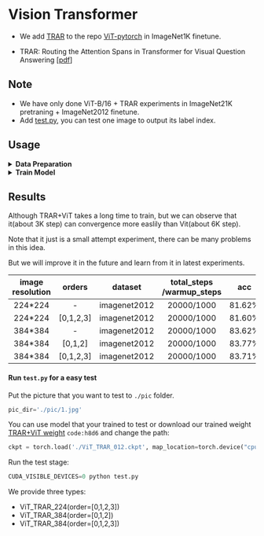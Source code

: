 # Vision Transformer
* We add [TRAR](https://github.com/rentainhe/TRAR-VQA) to the repo [ViT-pytorch](https://github.com/rentainhe/ViT.pytorch) in ImageNet1K finetune.

* TRAR: Routing the Attention Spans in Transformer
for Visual Question Answering [[pdf](https://openaccess.thecvf.com/content/ICCV2021/papers/Zhou_TRAR_Routing_the_Attention_Spans_in_Transformer_for_Visual_Question_ICCV_2021_paper.pdf)]
## Note
* We have only done ViT-B/16 + TRAR experiments in ImageNet21K pretraning + ImageNet2012 finetune.
* Add [test.py](test.py), you can test one image to output its label index.

## Usage
<details>
<summary> <b> Data Preparation </b> </summary>

### Download Pre-trained model (Google's Official Checkpoint)
* [Available models](https://console.cloud.google.com/storage/vit_models/): ViT-B_16(**85.8M**)
```python
# imagenet21k pre-train
wget https://storage.googleapis.com/vit_models/imagenet21k/ViT-B_16.npz
```
Put `ViT_B_16.npy` into `./output/` folder after downloading.

### Imagenet2012 dataset preparation
Download and extract ImageNet train and val images from http://image-net.org/.
The directory structure is the standard layout for the torchvision [`datasets.ImageFolder`](https://pytorch.org/docs/stable/torchvision/datasets.html#imagefolder), and the training and validation data is expected to be in the `train/` folder and `val` folder respectively:

```
/path/to/imagenet/
  train/
    class1/
      img1.jpeg
    class2/
      img2.jpeg
  val/
    class1/
      img3.jpeg
    class/2
      img4.jpeg
```

</details>

<details>
<summary> <b> Train Model </b> </summary>

#### Run `train.sh` for quick start
```
$ bash train.sh
```
you can customize `train.sh` by yourself, relative configs:
- `DATASET`: we only support `cifar10`, `cifar100`, `imagenet` now , but our experiment did in iamgenet.
- `MODEL_TYPE`: ViT-B_16, we haven't test other models.
- `IMG_SIZE`: input image size (224 or 384).
- `NAME`: name for this experiment.
- `GPUS`: choose the specific GPUs for training.
- `TRAIN_BATCH_SIZE`: batch size for training.
- `EVAL_BATCH_SIZE`: batch size for evaluation.
- `GRAD_STEPS`: accumulation gradient steps for saving gpu memory cost.
- `NUM_STEPS`: total training steps.
- `WARMUP_STEPS`: warm up steps.
- `DECAY_TYPE`: lr-scheduler, we only support `linear` and `cosine` now.
- `RESUME_PATH`: checkpoint path for resume training.
- `PRETRAINED_DIR`: path to load pretrained weight.

CIFAR-10 and CIFAR-100 are automatically download and train. In order to use a different dataset you need to customize [data_utils.py](./utils/data_utils.py).

The default batch size is 512. When GPU memory is insufficient, you can proceed with training by adjusting the value of `GRAD_STEPS` in [train.sh](train.sh).

You should change image_scale to the square root of image_size. (image_size should be a number's square) 

Also you can change TRAR's orders in [model/config.py](model/config.py) to get various mask weights.
```python
def get_b16_config():
    """Returns the ViT-B/16 configuration."""
    config = ml_collections.ConfigDict()
    config.patches = ml_collections.ConfigDict({'size': (16, 16)})
    config.hidden_size = 768
    config.transformer = ml_collections.ConfigDict()
    config.transformer.mlp_dim = 3072
    config.transformer.num_heads = 12
    config.transformer.num_layers = 12
    config.transformer.attention_dropout_rate = 0.0
    config.transformer.dropout_rate = 0.1
    config.transformer.orders=[0,1,2] # You can DIY orders here.
    config.transformer.pooling='avg'
    config.transformer.img_scale = 24# You should change image_scale here.
    config.classifier = 'token'
    config.representation_size = None
    return config
```

#### Run `train_fp16.sh` for mixed precision training
Also can use [Automatic Mixed Precision(Amp)](https://nvidia.github.io/apex/amp.html) to reduce memory usage and train faster
```
$ bash train_fp16.sh
```
Additional configs:
- `FP16_OPT_LEVEL`: mixed precision training level from {`O0`, `O1`, `O2`, `O3`}

</details>


## Results
Although TRAR+ViT takes a long time to train, but we can observe that it(about 3K step) can convergence more easlily than Vit(about 6K step).

Note that it just is a small attempt experiment, there can be many problems in this idea.

But we will improve it in the future and learn from it in latest experiments.


|image resolution|  orders    |  dataset     | total_steps /warmup_steps | acc   |  cost_time    |  memory       | 
|:--------------:|:----------:|:------------:|:-------------------------:|:-----:|:-------------:|:-------------:|
| 224*224        |     -      | imagenet2012 |          20000/1000       | 81.62%|    2d0h58m24s |   3414MiB     |
| 224*224        | [0,1,2,3]  | imagenet2012 |          20000/1000       | 81.60%|    4d9h51m1s  |   4457MiB     |
| 384*384        |     -      | imagenet2012 |          20000/1000       | 83.62%|    3d0h6m49s  |   5903MiB     |
| 384*384        | [0,1,2]    | imagenet2012 |          20000/1000       | 83.77%|   17d5h47m49s |    12061MiB   |
| 384*384        | [0,1,2,3]  | imagenet2012 |          20000/1000       | 83.71%|    18d17h8m58s|   14055MiB    |

#### Run `test.py` for a easy test
Put the picture that you want to test to `./pic` folder. 
```python
pic_dir='./pic/1.jpg'
```
You can use model that your trained to test or download our trained weight [TRAR+ViT weight](https://pan.baidu.com/s/19ESXrnHA8uv-kSE0fymBlQ) `code:h8d6` and change the path:



```python
ckpt = torch.load('./ViT_TRAR_012.ckpt', map_location=torch.device("cpu"))
```
Run the test stage:
```python
CUDA_VISIBLE_DEVICES=0 python test.py
```




We provide three types: 
* ViT_TRAR_224(order=[0,1,2,3])
* ViT_TRAR_384(order=[0,1,2])
* ViT_TRAR_384(order=[0,1,2,3])
